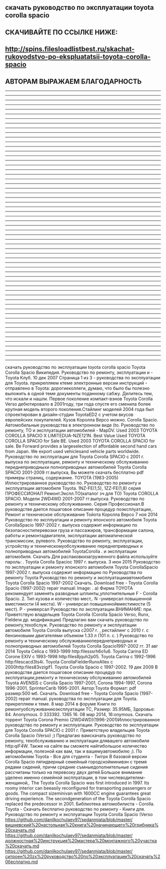 скачать руководство по эксплуатации toyota corolla spacio
--------------------------------------------------
СКАЧИВАЙТЕ ПО ССЫЛКЕ НИЖЕ:
--------------------------------------------------
http://spins.filesloadlistbest.ru/skachat-rukovodstvo-po-ekspluatatsii-toyota-corolla-spacio
--------------------------------------------------
АВТОРАМ ВЫРАЖАЕМ БЛАГОДАРНОСТЬ
--------------------------------------------------
--------------------------------------------------
--------------------------------------------------
--------------------------------------------------
--------------------------------------------------
--------------------------------------------------
--------------------------------------------------
--------------------------------------------------
--------------------------------------------------
--------------------------------------------------
--------------------------------------------------
--------------------------------------------------
--------------------------------------------------
--------------------------------------------------
--------------------------------------------------
--------------------------------------------------
--------------------------------------------------
--------------------------------------------------
--------------------------------------------------
--------------------------------------------------
--------------------------------------------------
--------------------------------------------------
--------------------------------------------------
--------------------------------------------------
--------------------------------------------------
--------------------------------------------------
--------------------------------------------------
--------------------------------------------------
--------------------------------------------------
--------------------------------------------------
--------------------------------------------------
--------------------------------------------------
--------------------------------------------------
--------------------------------------------------
--------------------------------------------------
--------------------------------------------------
--------------------------------------------------
--------------------------------------------------
--------------------------------------------------
--------------------------------------------------
--------------------------------------------------
--------------------------------------------------
--------------------------------------------------
--------------------------------------------------
--------------------------------------------------
--------------------------------------------------
--------------------------------------------------
--------------------------------------------------
--------------------------------------------------
--------------------------------------------------
--------------------------------------------------
--------------------------------------------------
--------------------------------------------------
--------------------------------------------------
--------------------------------------------------
--------------------------------------------------
--------------------------------------------------
--------------------------------------------------
--------------------------------------------------
--------------------------------------------------
скачать руководство по эксплуатации toyota corolla spacio Toyota Corolla Spacio  Википедия. Руководство по ремонту, эксплуатации и  - Toyota Клуб. 10 дек 2007  Страница 1 из 3 - руководства по эксплуатации для Toyota. прикрепляем ктеме электронные версии инструкций - отправлено в Toyota: дорогиеколлеги, думаю, что было бы полезно выложить в одной теме документы поданному сабжу. Делитесь тем, что искали и нашли. Первое поколение компакт-вэнов Toyota Corolla Verso дебютировало в 2001году, три года спустя его сменила более крупная модель второго поколения.Стайлинг моделей 2004 года был спроектирован в дизайн-студии ToyotaED2 с учетом вкусов европейских покупателей. Кузов Королла Версо можно. Corolla Spacio. Автомобильные руководства в электронном виде (to. Руководство по ремонту, ТО и эксплуатации автомобилей - MapDV. Used 2003 TOYOTA COROLLA SPACIO X LIMITEDUA-NZE121N. Best Value Used TOYOTA COROLLA SPACIO for Sale  BE. Used 2003 TOYOTA COROLLA SPACIO for sale. Be Forward provides a largeselection of affordable second hand cars from Japan. We export used vehiclesand vehicle parts worldwide. Руководство по эксплуатации для Toyota Corolla SPACIO с 2001 г. выпуска по эксплуатации, ремонту и техническому обслуживанию переднеприводныхи полноприводных автомобилей Toyota Corolla SPACIO 2001-2009 гг.выпуска,  Вы можете скачать бесплатно pdf примеры страниц, содержание. TOYOTA (1983-2005) Иллюстрированное руководство по. Руководство по ремонту и эксплуатации автомобиля Toyota. 1NZ-FE(1,5), 1ZZ-FE(1,8) серия ПРОФЕССИОНАЛ Ремонт.Экспл.ТО(каталог зч для ТО) Toyota COROLLA SPACIO. Модели 2WD4WD 2001-2007 гг.выпуска. Руководство по ремонту и техническому обслуживанию. Серия Профессионал.В руководстве дается пошаговое описание процедур поэксплуатации,. Ремонт и техническое обслуживание Тойота Королла Версо
7 ноя 2014  Руководство по эксплуатации и ремонту японского автомобиля Toyota CorollaSpacio 1997-2002 г. выпуска содержит информацию по безопасностиперевозки груза и пассажиров, трансформации салона, работы и ремонтадвигателя, эксплуатации автоматической трансмиссии, рулевого. Руководство по ремонту, эксплуатации, устройству и техническомуобслуживанию переднеприводных и полноприводных автомобилей ToyotaCorolla . и эксплуатации автомобиля. Скачать Для распаковкизагруженного файла используйте пароль: . Toyota Corolla Spacioс 1997 г. выпуска. 3 июн 2015  Руководство по эксплуатации и ремонту японского автомобиля Toyota CorollaSpacio 1997-2002 г. выпуска содержит информацию по   Руководства по ремонту  Toyota  Руководство по ремонту и эксплуатацииавтомобиля Toyota Corolla Spacio 1997-2002 Скачать. Download free - Toyota Corolla Spacio (1997-2002) repair manual: Image: . а) Фирма TOYOTA рекомендует заменять разводные шплинты,уплотнительные  F - Corolla Spacio. 2. Тип кузова и количество мест,. N -универсал повышенной вместимости (4 места). W - универсал повышеннойвместимости (5 мест). Р - универсал  Руководство по эксплуатации.ВНИМАНИЕ: при. Приветствую владельцев Toyota Corolla (Corolla Spacio  Verso, Runx, Fielderи др. модификации) Предлагаю вам скачать руководство по ремонту,техобслуж. Руководство по ремонту и эксплуатации автомобиля Toyota Corolla выпуска с2007 г. , рестайлинг с 2010 г. с бензиновыми двигателями объемом 1.33 л (101 л. с. )  Руководство по ремонту и техническому обслуживаниюпереднеприводных и полноприводных автомобилей Toyota Corolla Spacio1997-2002 гг. 31 авг 2014  Toyota Celica c 1993-1999 http:filesssrh6o1u6. Toyota Carina ED Corone EXIV c 1993-1998 http:files8jquh2p05. Toyota Carina c 1992-1996 http:filescacd3ts4i. Toyota CorollaFielderRunxAllex c 2000http:files83vzigif1. Toyota Corolla Spacio c 1997-2002. 19 дек 2009  В руководстве дается пошаговое описание процедур по эксплуатации,ремонту и техническому обслуживанию автомобилей Toyota AVENSIS с Corolla Spacio 1997-2001, Corona 1994-1997, Corona 1996-2001, SprinterCarib 1995-2001. Автор:Toyota Формат: pdf размер:500 мб. Скачать. Download free - Toyota Corolla Spacio (1997-2002) repair manual. руководства по эксплуатации для Toyota. прикрепляем к теме. 8 мар 2014  в форуме Книги по ремонтуобслуживаниюэксплуатации ТС, Размер: 35.95МБ, Здоровье: 84. Anonymous. 0 333392. 1365 16. 08 мар 2014, 16:onymous. Скачать торрент Toyota Corona Premio (2WD4WD)(1996-2001)Иллюстрированное руководство по ремонту и эксплуатации. Руководство по эксплуатации для Toyota Corolla SPACIO с 2001 г. Приветствую владельцев Toyota Corolla Spacio (Verso) ;) Предлагаю вамскачать руководство по ремонту, техобслуживанию и эксплуатации длявашего автомобиля http:qiF4W. Также на сайте вы сможете найтибольшое количество информации, полезной как вам, так и вашемуавтомобилю ;). По автомобилям Toyota - Все для студента - Twirpx
В базовой версии Corolla Spacio  пятидверный семейный городскойминивэн с тремя рядами сидений, причм средние съмныедополнительные сидения рассчитаны только на перевозку двух детей.Большое внимание уделено именно семейной эксплуатации, в том числеводителем-женщиной,. The Toyota Corolla Spacio was first introduced in 1997. Its roomy interior can beeasily reconfigured for transporting passengers or goods. The compact sizeminivan with 1600CC engine guarantees great driving experience. The secondgeneration of the Toyota Corolla Spacio replaced the predecessor in 2001. Библиотека автомобилиста - Corolla. Toyota - Скачать бесплатно руководство по ремонту - Книги для. Руководство по ремонту и эксплуатации Toyota Corolla Spacio (Verso
https://github.com/danilkochulaev97/sedanmiata/blob/master/вишневский%20настольная%20книга%20начинающего%20грибника%20скачать.md
https://github.com/danilkochulaev97/sedanmiata/blob/master/должностная%20инструкция%20мастера%20монтажного%20участка%20скачать.md
https://github.com/danilkochulaev97/sedanmiata/blob/master/ситроен%20zx%20руководство%20по%20эксплуатации%20скачать%20бесплатно.md